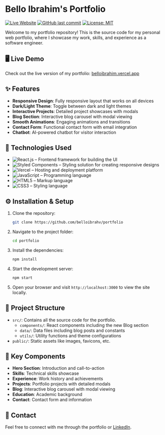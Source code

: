 # Bello Ibrahim's Portfolio

[![Live Website](https://img.shields.io/badge/Live%20Website-Visit%20Now-brightgreen)](https://belloibrahim.vercel.app)
[![GitHub last commit](https://img.shields.io/github/last-commit/belloibrahim/portfolio.svg)](https://github.com/belloibrahv/portfolio)
[![License: MIT](https://img.shields.io/badge/License-MIT-yellow.svg)](https://opensource.org/licenses/MIT)

Welcome to my portfolio repository! This is the source code for my personal web portfolio, where I showcase my work, skills, and experience as a software engineer.

## 🖥️ Live Demo

Check out the live version of my portfolio: [belloibrahim.vercel.app](https://belloibrahim.vercel.app)

## ✨ Features

- **Responsive Design**: Fully responsive layout that works on all devices
- **Dark/Light Theme**: Toggle between dark and light themes
- **Interactive Projects**: Detailed project showcases with modals
- **Blog Section**: Interactive blog carousel with modal viewing
- **Smooth Animations**: Engaging animations and transitions
- **Contact Form**: Functional contact form with email integration
- **Chatbot**: AI-powered chatbot for visitor interaction

## 🚀 Technologies Used

- ![React.js](https://img.shields.io/badge/React.js-20232A?style=for-the-badge&logo=react&logoColor=61DAFB) – Frontend framework for building the UI
- ![Styled Components](https://img.shields.io/badge/Styled--Components-DB7093?style=for-the-badge&logo=styled-components&logoColor=white) – Styling solution for creating responsive designs
- ![Vercel](https://img.shields.io/badge/Vercel-000000?style=for-the-badge&logo=vercel&logoColor=white) – Hosting and deployment platform
- ![JavaScript](https://img.shields.io/badge/JavaScript-F7DF1E?style=for-the-badge&logo=javascript&logoColor=black) – Programming language
- ![HTML5](https://img.shields.io/badge/HTML5-E34F26?style=for-the-badge&logo=html5&logoColor=white) – Markup language
- ![CSS3](https://img.shields.io/badge/CSS3-1572B6?style=for-the-badge&logo=css3&logoColor=white) – Styling language

## ⚙️ **Installation & Setup**

1. Clone the repository:
   ```bash
   git clone https://github.com/belloibrahv/portfolio
   ```
2. Navigate to the project folder:
   ```bash
   cd portfolio
   ```
3. Install the dependencies:
   ```bash
   npm install
   ```
4. Start the development server:
   ```bash
   npm start
   ```
5. Open your browser and visit `http://localhost:3000` to view the site locally.

## 📁 **Project Structure**
- `src/`: Contains all the source code for the portfolio.
  - `components/`: React components including the new Blog section
  - `data/`: Data files including blog posts and constants
  - `utils/`: Utility functions and theme configurations
- `public/`: Static assets like images, favicons, etc.

## 🎯 **Key Components**

- **Hero Section**: Introduction and call-to-action
- **Skills**: Technical skills showcase
- **Experience**: Work history and achievements
- **Projects**: Portfolio projects with detailed modals
- **Blog**: Interactive blog carousel with modal viewing
- **Education**: Academic background
- **Contact**: Contact form and information

## 💬 **Contact**
Feel free to connect with me through the portfolio or [LinkedIn](https://www.linkedin.com/in/ibrahim-bello-8951ba187/).
